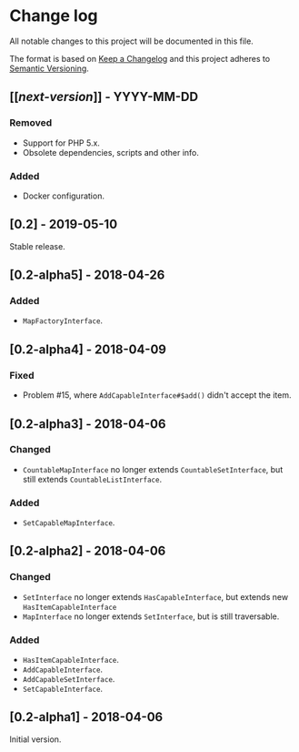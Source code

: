 # Change log
All notable changes to this project will be documented in this file.

The format is based on [Keep a Changelog](http://keepachangelog.com/)
and this project adheres to [Semantic Versioning](http://semver.org/).

## [[*next-version*]] - YYYY-MM-DD
### Removed
- Support for PHP 5.x.
- Obsolete dependencies, scripts and other info.

### Added
- Docker configuration.

## [0.2] - 2019-05-10
Stable release.

## [0.2-alpha5] - 2018-04-26
### Added
- `MapFactoryInterface`.

## [0.2-alpha4] - 2018-04-09
### Fixed
- Problem #15, where `AddCapableInterface#$add()` didn't accept the item.

## [0.2-alpha3] - 2018-04-06
### Changed
- `CountableMapInterface` no longer extends `CountableSetInterface`, but still extends `CountableListInterface`.

### Added
- `SetCapableMapInterface`.

## [0.2-alpha2] - 2018-04-06
### Changed
- `SetInterface` no longer extends `HasCapableInterface`, but extends new `HasItemCapableInterface`
- `MapInterface` no longer extends `SetInterface`, but is still traversable.

### Added 
- `HasItemCapableInterface`.
- `AddCapableInterface`.
- `AddCapableSetInterface`.
- `SetCapableInterface`.

## [0.2-alpha1] - 2018-04-06
Initial version.
